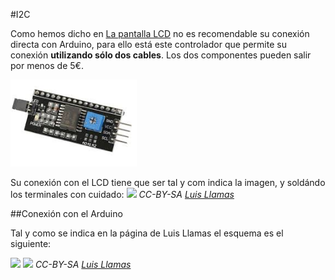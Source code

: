 #I2C

Como hemos dicho en [La pantalla LCD](/3-lcd/3-lcd/31-la-pantalla.md) no es recomendable su conexión directa con Arduino, para ello está este controlador que permite su conexión **utilizando sólo dos cables**. Los dos componentes pueden salir por menos de 5€.

![](/assets/i2c.png)

Su conexión con el LCD tiene que ser tal y com indica la imagen, y soldándo los terminales con cuidado:
![](https://www.luisllamas.es/wp-content/uploads/2016/05/arduino-i2c-lcd-componente.png)
_CC-BY-SA [Luis Llamas](https://www.luisllamas.es/arduino-lcd-i2c/)_

##Conexión con el Arduino

Tal y como se indica en la página de Luis Llamas el esquema es el siguiente:

![](https://www.luisllamas.es/wp-content/uploads/2016/05/arduino-lcd-i2c-esquema.png)
![](https://www.luisllamas.es/wp-content/uploads/2016/05/arduino-lcd-i2c-conexion.png)
_CC-BY-SA [Luis Llamas](https://www.luisllamas.es/arduino-lcd-i2c/)_

